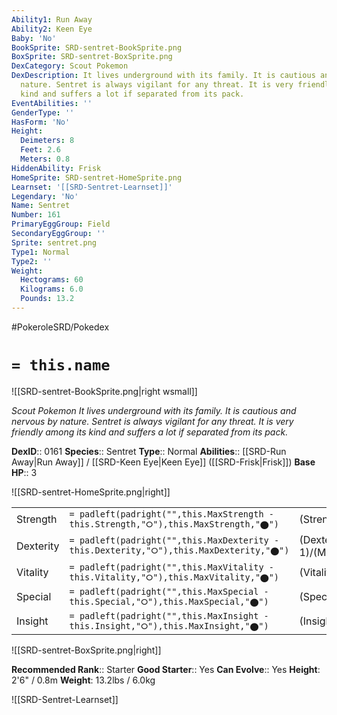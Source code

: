 ```yaml
---
Ability1: Run Away
Ability2: Keen Eye
Baby: 'No'
BookSprite: SRD-sentret-BookSprite.png
BoxSprite: SRD-sentret-BoxSprite.png
DexCategory: Scout Pokemon
DexDescription: It lives underground with its family. It is cautious and nervous by
  nature. Sentret is always vigilant for any threat. It is very friendly among its
  kind and suffers a lot if separated from its pack.
EventAbilities: ''
GenderType: ''
HasForm: 'No'
Height:
  Deimeters: 8
  Feet: 2.6
  Meters: 0.8
HiddenAbility: Frisk
HomeSprite: SRD-sentret-HomeSprite.png
Learnset: '[[SRD-Sentret-Learnset]]'
Legendary: 'No'
Name: Sentret
Number: 161
PrimaryEggGroup: Field
SecondaryEggGroup: ''
Sprite: sentret.png
Type1: Normal
Type2: ''
Weight:
  Hectograms: 60
  Kilograms: 6.0
  Pounds: 13.2
---
```


#PokeroleSRD/Pokedex

# `= this.name`

![[SRD-sentret-BookSprite.png|right wsmall]]

*Scout Pokemon*
*It lives underground with its family. It is cautious and nervous by nature. Sentret is always vigilant for any threat. It is very friendly among its kind and suffers a lot if separated from its pack.*

**DexID**:: 0161
**Species**:: Sentret
**Type**:: Normal
**Abilities**:: [[SRD-Run Away|Run Away]] / [[SRD-Keen Eye|Keen Eye]] ([[SRD-Frisk|Frisk]])
**Base HP**:: 3

![[SRD-sentret-HomeSprite.png|right]]

|           |                                                                                        |                                          |
| --------- | -------------------------------------------------------------------------------------- | ---------------------------------------- |
| Strength  | `= padleft(padright("",this.MaxStrength - this.Strength,"⭘"),this.MaxStrength,"⬤")`    | (Strength::2)/(MaxStrength::4)   |
| Dexterity | `= padleft(padright("",this.MaxDexterity - this.Dexterity,"⭘"),this.MaxDexterity,"⬤")` | (Dexterity:: 1)/(MaxDexterity::3) |
| Vitality  | `= padleft(padright("",this.MaxVitality - this.Vitality,"⭘"),this.MaxVitality,"⬤")`    | (Vitality::1)/(MaxVitality::3)   |
| Special   | `= padleft(padright("",this.MaxSpecial - this.Special,"⭘"),this.MaxSpecial,"⬤")`       | (Special::1)/(MaxSpecial::3)     |
| Insight   | `= padleft(padright("",this.MaxInsight - this.Insight,"⭘"),this.MaxInsight,"⬤")`       | (Insight::2)/(MaxInsight::4)     |

![[SRD-sentret-BoxSprite.png|right]]

**Recommended Rank**:: Starter
**Good Starter**:: Yes
**Can Evolve**:: Yes
**Height**: 2'6" / 0.8m
**Weight**: 13.2lbs / 6.0kg

![[SRD-Sentret-Learnset]]